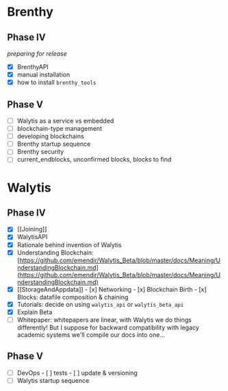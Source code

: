 # Brenthy

## Phase IV

_preparing for release_

- [x] BrenthyAPI
- [x] manual installation
- [x] how to install `brenthy_tools`

## Phase V

- [ ] Walytis as a service vs embedded
- [ ] blockchain-type management
- [ ] developing blockchains
- [ ] Brenthy startup sequence
- [ ] Brenthy security
- [ ] current_endblocks, unconfirmed blocks, blocks to find

# Walytis

## Phase IV

- [x] [[Joining]]
- [x] WalytisAPI
- [x] Rationale behind invention of Walytis
- [x] Understanding Blockchain: [https://github.com/emendir/Walytis_Beta/blob/master/docs/Meaning/UnderstandingBlockchain.md](https://github.com/emendir/Walytis_Beta/blob/master/docs/Meaning/UnderstandingBlockchain.md)
- [x] [[StorageAndAppdata]] - [x] Networking - [x] Blockchain Birth - [x] Blocks: datafile composition & chaining
- [x] Tutorials: decide on using `walytis_api` or `walytis_beta_api`
- [x] Explain Beta
- [ ] Whitepaper: whitepapers are linear, with Walytis we do things differently! But I suppose for backward compatibility with legacy academic systems we'll compile our docs into one...

## Phase V

- [ ] DevOps - [ ] tests - [ ] update & versioning
- [ ] Walytis startup sequence
